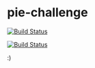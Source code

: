 # pie-challenge

[![Build Status](http://16.171.179.15/buildStatus/icon?job=pi-challenge)](http://ec2-16-171-179-15.eu-north-1.compute.amazonaws.com/job/pi-challenge/)

[![Build Status](http://ec2-16-171-179-15.eu-north-1.compute.amazonaws.com/buildStatus/icon?job=pi-challenge)](http://ec2-16-171-179-15.eu-north-1.compute.amazonaws.com/job/pi-challenge/)

:)
